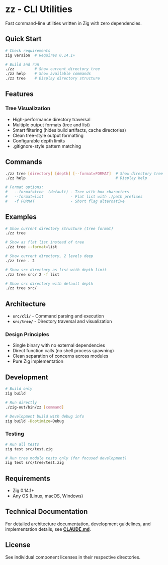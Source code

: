 # zz - CLI Utilities

Fast command-line utilities written in Zig with zero dependencies.

## Quick Start

```bash
# Check requirements
zig version  # Requires 0.14.1+

# Build and run
./zz         # Show current directory tree
./zz help    # Show available commands
./zz tree    # Display directory structure
```

## Features

### Tree Visualization
- High-performance directory traversal
- Multiple output formats (tree and list)
- Smart filtering (hides build artifacts, cache directories)
- Clean tree-style output formatting
- Configurable depth limits
- .gitignore-style pattern matching

## Commands

```bash
./zz tree [directory] [depth] [--format=FORMAT]  # Show directory tree
./zz help                                        # Display help

# Format options:
#   --format=tree  (default) - Tree with box characters
#   --format=list            - Flat list with ./path prefixes  
#   -f FORMAT                - Short flag alternative
```

## Examples

```bash
# Show current directory structure (tree format)
./zz tree

# Show as flat list instead of tree
./zz tree --format=list

# Show current directory, 2 levels deep
./zz tree . 2

# Show src directory as list with depth limit
./zz tree src/ 2 -f list

# Show src directory with default depth  
./zz tree src/
```

## Architecture

- **`src/cli/`** - Command parsing and execution
- **`src/tree/`** - Directory traversal and visualization

### Design Principles
- Single binary with no external dependencies
- Direct function calls (no shell process spawning)
- Clean separation of concerns across modules
- Pure Zig implementation

## Development

```bash
# Build only
zig build

# Run directly  
./zig-out/bin/zz [command]

# Development build with debug info
zig build -Doptimize=Debug
```

### Testing

```bash
# Run all tests
zig test src/test.zig

# Run tree module tests only (for focused development)
zig test src/tree/test.zig
```

## Requirements

- Zig 0.14.1+
- Any OS (Linux, macOS, Windows)

## Technical Documentation

For detailed architecture documentation, development guidelines, and implementation details, see **[CLAUDE.md](CLAUDE.md)**.

## License

See individual component licenses in their respective directories.